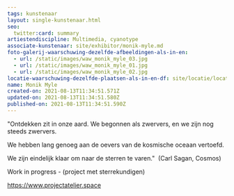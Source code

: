 ```yaml
---
tags: kunstenaar
layout: single-kunstenaar.html
seo:
  twitter:card: summary
artiestendiscipline: Multimedia, cyanotype
associate-kunstenaar: site/exhibitor/monik-myle.md
foto-galerij-waarschuwing-dezelfde-afbeeldingen-als-in-en:
  - url: /static/images/waw_monik_myle_03.jpg
  - url: /static/images/waw_monik_myle_01.jpg
  - url: /static/images/waw_monik_myle_02.jpg
locatie-waarschuwing-dezelfde-plaatsen-als-in-en-df: site/locatie/locatie-van-monik-myle.md
name: Monik Myle
created-on: 2021-08-13T11:34:51.571Z
updated-on: 2021-08-13T11:34:51.580Z
published-on: 2021-08-13T11:34:51.590Z
---
```

"Ontdekken zit in onze aard. We begonnen als zwervers, en we zijn nog steeds zwervers. 

We hebben lang genoeg aan de oevers van de kosmische oceaan vertoefd. 

We zijn eindelijk klaar om naar de sterren te varen."                      (Carl Sagan, Cosmos)

Work in progress - (project met sterrekundigen)

<https://www.projectatelier.space>
